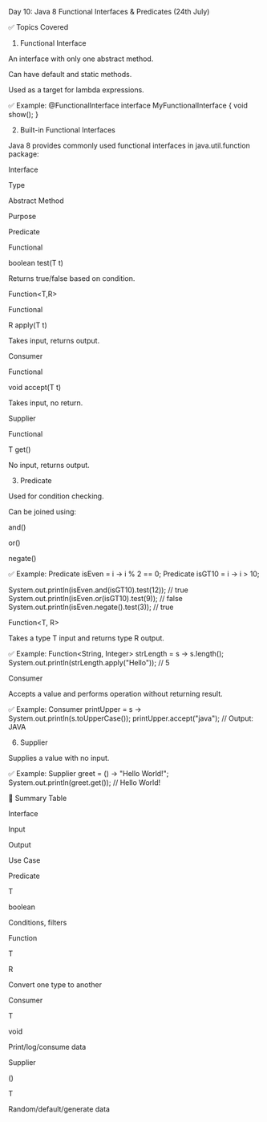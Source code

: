 Day 10: Java 8 Functional Interfaces & Predicates (24th July)

✅ Topics Covered

1. Functional Interface

An interface with only one abstract method.

Can have default and static methods.

Used as a target for lambda expressions.

✅ Example:
@FunctionalInterface
interface MyFunctionalInterface {
    void show();
}

2. Built-in Functional Interfaces

Java 8 provides commonly used functional interfaces in java.util.function package:

Interface

Type

Abstract Method

Purpose

Predicate

Functional

boolean test(T t)

Returns true/false based on condition.

Function<T,R>

Functional

R apply(T t)

Takes input, returns output.

Consumer

Functional

void accept(T t)

Takes input, no return.

Supplier

Functional

T get()

No input, returns output.

3. Predicate

Used for condition checking.

Can be joined using:

and()

or()

negate()

✅ Example:
Predicate<Integer> isEven = i -> i % 2 == 0;
Predicate<Integer> isGT10 = i -> i > 10;

System.out.println(isEven.and(isGT10).test(12)); // true
System.out.println(isEven.or(isGT10).test(9));   // false
System.out.println(isEven.negate().test(3));     // true

Function<T, R>

Takes a type T input and returns type R output.

✅ Example:
Function<String, Integer> strLength = s -> s.length();
System.out.println(strLength.apply("Hello")); // 5

Consumer

Accepts a value and performs operation without returning result.

✅ Example:
Consumer<String> printUpper = s -> System.out.println(s.toUpperCase());
printUpper.accept("java"); // Output: JAVA

6. Supplier

Supplies a value with no input.

✅ Example:
Supplier<String> greet = () -> "Hello World!";
System.out.println(greet.get()); // Hello World!

📝 Summary Table

Interface

Input

Output

Use Case

Predicate

T

boolean

Conditions, filters

Function

T

R

Convert one type to another

Consumer

T

void

Print/log/consume data

Supplier

()

T

Random/default/generate data